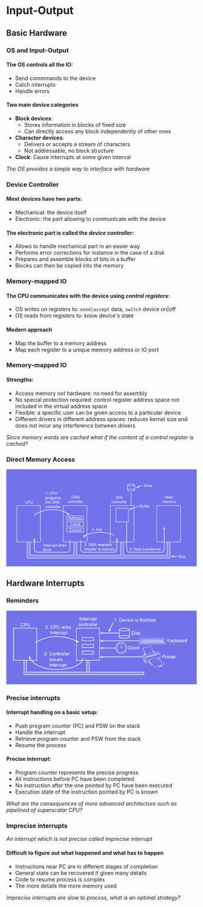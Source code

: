 # Input-Output

## Basic Hardware

### OS and Input-Output
#### The OS controls all the IO:
- Send commmands to the device
- Catch interrupts
- Handle errors

#### Two main device categories
- **Block devices**:
    - Stores information in blocks of fixed size
    - Can directly access any block independently of other ones
- **Character devices**:
    - Delivers or accepts a stream of characters
    - Not addressable, no block structure
- **Clock**: Cause interrupts at some given interval

*The OS provides a simple way to interface with hardware*

### Device Controller
#### Most devices have two parts:
- Mechanical: the device itself
- Electronic: the part allowing to communicate with the device

#### The electronic part is called the *device controller*:
- Allows to handle mechanical part in an easier way
- Performs error corrections for instance in the case of a disk
- Prepares and assemble blocks of bits in a buffer
- Blocks can then be copied into the memory

### Memory-mapped IO
#### The CPU communicates with the device using *control registers*:
- OS writes on registers to: `send|accept` data, `switch` device on|off
- OS reads from registers to: know device's state

#### Modern approach
- Map the buffer to a memory address
- Map each register to a unique memory address or IO port

### Memory-mapped IO
#### Strengths:
- Access memory not hardware: no need for assembly
- No special protection required: control register address space not included in the virtual address space
- Flexible: a specific user can be given access to a particular device
- Different drivers in different address spaces: reduces kernel size and does not incur any interference between drivers

*Since memory words are cached what if the content of a control register is cached?*

### Direct Memory Access

![img](img/t7_1.png)

## Hardware Interrupts

### Reminders

![img](img/t7_2.png)

### Precise interrupts
#### Interrupt handling on a basic setup:
- Push program counter (PC) and PSW on the stack
- Handle the interrupt
- Retrieve program counter and PSW from the stack
- Resume the process

#### Precise interrupt:
- Program counter represents the precise progress
- All instructions before PC have been completed
- No instruction after the one pointed by PC have been executed
- Execution state of the instruction pointed by PC is known

*What are the consequences of more advanced architecture such as pipelined of superscalar CPU?*

### Imprecise interrupts
*An interrupt which is not precise called imprecise interrupt*

#### Difficult to figure out what happened and what has to happen
- Instructions near PC are in different stages of completion
- General state can be recovered if given many details
- Code to resume process is complex
- The more details the more memory used

*Imprecise interrupts are slow to process, what is an optimal strategy?*
